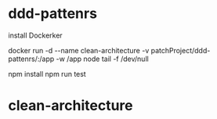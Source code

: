 # ddd-pattenrs

install Dockerker

docker run -d --name clean-architecture -v patchProject/ddd-pattenrs/:/app -w /app node tail -f /dev/null

npm install
npm run test
# clean-architecture
